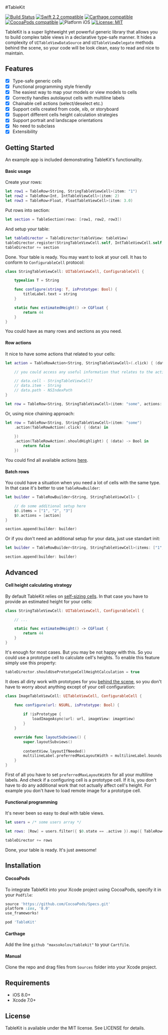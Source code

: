 #TableKit

<p align="left">
	<a href="https://travis-ci.org/maxsokolov/TableKit"><img src="https://api.travis-ci.org/maxsokolov/TableKit.svg" alt="Build Status" /></a>
	<a href="https://developer.apple.com/swift"><img src="https://img.shields.io/badge/Swift_2.2-compatible-4BC51D.svg?style=flat" alt="Swift 2.2 compatible" /></a>
	<a href="https://github.com/Carthage/Carthage"><img src="https://img.shields.io/badge/Carthage-compatible-4BC51D.svg?style=flat" alt="Carthage compatible" /></a>
	<a href="https://cocoapods.org/pods/tablekit"><img src="https://img.shields.io/badge/pod-0.7.0-blue.svg" alt="CocoaPods compatible" /></a>
	<img src="https://img.shields.io/badge/platform-iOS-blue.svg?style=flat" alt="Platform iOS" />
	<a href="https://raw.githubusercontent.com/maxsokolov/tablekit/master/LICENSE"><img src="http://img.shields.io/badge/license-MIT-blue.svg?style=flat" alt="License: MIT" /></a>
</p>

TableKit is a super lightweight yet powerful generic library that allows you to build complex table views in a declarative type-safe manner.
It hides a complexity of `UITableViewDataSource` and `UITableViewDelegate` methods behind the scene, so your code will be look clean, easy to read and nice to maintain.

## Features

- [x] Type-safe generic cells
- [x] Functional programming style friendly
- [x] The easiest way to map your models or view models to cells
- [x] Correctly handles autolayout cells with multiline labels
- [x] Chainable cell actions (select/deselect etc.)
- [x] Support cells created from code, xib, or storyboard
- [x] Support different cells height calculation strategies
- [x] Support portrait and landscape orientations
- [x] No need to subclass
- [x] Extensibility

## Getting Started

An example app is included demonstrating TableKit's functionality.

#### Basic usage

Create your rows:
```swift
let row1 = TableRow<String, StringTableViewCell>(item: "1")
let row2 = TableRow<Int, IntTableViewCell>(item: 2)
let row3 = TableRow<Float, FloatTableViewCell>(item: 3.0)
```
Put rows into section:
```swift
let section = TableSection(rows: [row1, row2, row3])
```
And setup your table:
```swift
let tableDirector = TableDirector(tableView: tableView)
tableDirector.register(StringTableViewCell.self, IntTableViewCell.self, FloatTableViewCell.self)
tableDirector += section
```
Done. Your table is ready. You may want to look at your cell. It has to conform to `ConfigurableCell` protocol:
```swift
class StringTableViewCell: UITableViewCell, ConfigurableCell {

	typealias T = String

	func configure(string: T, isPrototype: Bool) {
		titleLabel.text = string
	}

	static func estimatedHeight() -> CGFloat {
        return 44
    }
}
```
You could have as many rows and sections as you need.

#### Row actions

It nice to have some actions that related to your cells:
```swift
let action = TableRowAction<String, StringTableViewCell>(.click) { (data) in

	// you could access any useful information that relates to the action

	// data.cell - StringTableViewCell?
	// data.item - String
	// data.path - NSIndexPath
}

let row = TableRow<String, StringTableViewCell>(item: "some", actions: [action])
```
Or, using nice chaining approach:
```swift
let row = TableRow<String, StringTableViewCell>(item: "some")
	.action(TableRowAction(.click) { (data) in
	
	})
	.action(TableRowAction(.shouldHighlight) { (data) -> Bool in
		return false
	})
```
You could find all available actions <a href="https://github.com/maxsokolov/TableKit/blob/master/Sources/TableRowAction.swift" target="_blank">here</a>.

#### Batch rows
You could have a situation when you need a lot of cells with the same type. In that case it's better to use `TableRowBuilder`:
```swift
let builder = TableRowBuilder<String, StringTableViewCell> {

	// do some additional setup here
	$0.items = ["1", "2", "3"]
	$0.actions = [action]
}

section.append(builder: builder)
```
Or if you don't need an additional setup for your data, just use standart init:
```swift
let builder = TableRowBuilder<String, StringTableViewCell>(items: ["1", "2", "3"], actions: [actions])

section.append(builder: builder)
```

## Advanced

#### Cell height calculating strategy
By default TableKit relies on <a href="https://developer.apple.com/library/ios/documentation/UserExperience/Conceptual/AutolayoutPG/WorkingwithSelf-SizingTableViewCells.html" target="_blank">self-sizing cells</a>. In that case you have to provide an estimated height for your cells:
```swift
class StringTableViewCell: UITableViewCell, ConfigurableCell {

	// ...

	static func estimatedHeight() -> CGFloat {
        return 44
    }
}
```
It's enough for most cases. But you may be not happy with this. So you could use a prototype cell to calculate cell's heights. To enable this feature simply use this property:
```swift
tableDirector.shouldUsePrototypeCellHeightCalculation = true
```
It does all dirty work with prototypes for you <a href="https://github.com/maxsokolov/TableKit/blob/master/Sources/HeightStrategy.swift" target="_blank">behind the scene</a>, so you don't have to worry about anything except of your cell configuration:
```swift
class ImageTableViewCell: UITableViewCell, ConfigurableCell {

	func configure(url: NSURL, isPrototype: Bool) {
		
		if !isPrototype {
			loadImageAsync(url: url, imageView: imageView)
		}
	}

	override func layoutSubviews() {
		super.layoutSubviews()
        
		contentView.layoutIfNeeded()
		multilineLabel.preferredMaxLayoutWidth = multilineLabel.bounds.size.width
    }
}
```
First of all you have to set `preferredMaxLayoutWidth` for all your multiline labels. And check if a configuring cell is a prototype cell. If it is, you don't have to do any additional work that not actually affect cell's height. For example you don't have to load remote image for a prototype cell.

#### Functional programming
It's never been so easy to deal with table views.
```swift
let users = /* some users array */

let rows: [Row] = users.filter({ $0.state == .active }).map({ TableRow<String, UserTableViewCell>(item: $0.username) })

tableDirector += rows
```
Done, your table is ready. It's just awesome!

## Installation

#### CocoaPods
To integrate TableKit into your Xcode project using CocoaPods, specify it in your `Podfile`:

```ruby
source 'https://github.com/CocoaPods/Specs.git'
platform :ios, '8.0'
use_frameworks!

pod 'TableKit'
```
#### Carthage
Add the line `github "maxsokolov/tablekit"` to your `Cartfile`.
#### Manual
Clone the repo and drag files from `Sources` folder into your Xcode project.

## Requirements

- iOS 8.0+
- Xcode 7.0+

## License

TableKit is available under the MIT license. See LICENSE for details.
